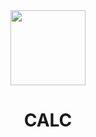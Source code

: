 <div align="center">
<img width="120" src="https://cdn-icons-png.flaticon.com/512/891/891175.png">
<h1>CALC</ch1>
</div>
